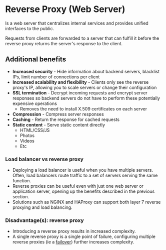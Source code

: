 # Reverse Proxy (Web Server)
Is a web server that centralizes internal services and provides unified interfaces to the public.

Requests from clients are forwarded to a server that can fulfill it before the reverse proxy returns the server's response to the client.

## Additional benefits
- **Increased security** - Hide information about backend servers, blacklist IPs, limit number of connections per client
- **Increased scalability and flexibility** - Clients only see the reverse proxy's IP, allowing you to scale servers or change their configuration
- **SSL termination** - Decrypt incoming requests and encrypt server responses so backend servers do not have to perform these potentially expensive operations
    - Removes the need to install X.509 certificates on each server
- **Compression** - Compress server responses
- **Caching** - Return the response for cached requests
- **Static content** - Serve static content directly
    - HTML/CSS/JS
    - Photos
    - Videos
    - Etc
### Load balancer vs reverse proxy
- Deploying a load balancer is useful when you have multiple servers. Often, load balancers route traffic to a set of servers serving the same function.
- Reverse proxies can be useful even with just one web server or application server, opening up the benefits described in the previous section.
- Solutions such as NGINX and HAProxy can support both layer 7 reverse proxying and load balancing.
### Disadvantage(s): reverse proxy
- Introducing a reverse proxy results in increased complexity.
- A single reverse proxy is a single point of failure, configuring multiple reverse proxies (ie a [failover](availability-patterns.md##Fail-Over)) further increases complexity.